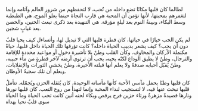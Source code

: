لطالما كان قلبها مكانًا تضع داخله من تُحب، لا لتحفظهم من شرور العالم وآثامه وإنما لتغمرهم بمحبتها، لأنها تؤمن أن المحبة هي قارب النجاة حينما يعلو الموج، هي الطبطبة وسط البكاء، وسِنةُ النوم بعد ليلةٍ مؤرقة. هي التنهيدة بعد ذكرى تبعث الحنين، والحضن بعد غيابٍ شجين.

لم يكن الحب خيارًا في حياتها، كان فطرة قلبها التي لا تبديل لها، وأتساءل كيف يحيا قلبٌ دون أن يحب؟ كيف يشعر بدبيب الحياة داخله؟ كانت تؤرقها تلك الحياة داخل قلبها، حياةٌ مكتملة الأركان والمخاوف. وكأن القلب وطنٌ بلا تأشيرة دخولٍ أو مواعيد محددةٍ للإقامة والترحال، وطنٌ لا يطيق الوداع لكنّه يحبه، يحب أن ترتوي أرضه لآخر قطرةٍ من ماء حبيبه، وطنٌ يُقبّل أحبابه صدفةً ولا يعلم أنها قبلته الأخيرة، وطنٌ يخشى الثورات والإنقلابات، ويعلم أن تلك سجيةُ الأوطان.

كان قلبها وطنًا يحمل مآسي الأحبة كأنها مأساته الوحيدة، كان يُثقله الحزن ويُجمّله. تتأملُ قلبها تبحث عنها فيه، لا لتستجيب لنداء المحبة وإنما لتهدأ من روع التعب.
كان قلبها نورها ونارها
قصيدةٌ مزهرةٌ ورثاء حزين
فرح يرقص وبكاء لحنه أنين
كانت تحب الحياة
وما الحياة سوى قلبٌ نحيا بهداه
